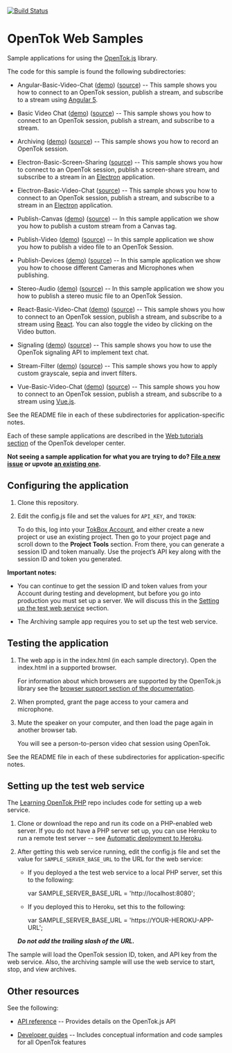 [![Build Status](https://travis-ci.org/opentok/opentok-web-samples.svg?branch=main)](https://travis-ci.org/opentok/opentok-web-samples)

# OpenTok Web Samples

Sample applications for using the [OpenTok.js](https://tokbox.com/developer/sdks/js/) library.

The code for this sample is found the following subdirectories:

* Angular-Basic-Video-Chat ([demo](https://opentok.github.io/opentok-web-samples/Angular-Basic-Video-Chat/)) ([source](https://github.com/opentok/opentok-web-samples/tree/master/Angular-Basic-Video-Chat)) -- This sample shows you how to connect to an OpenTok session, publish a stream, and
  subscribe to a stream using [Angular 5](https://angular.io/).

* Basic Video Chat ([demo](https://opentok.github.io/opentok-web-samples/Basic%20Video%20Chat/)) ([source](https://github.com/opentok/opentok-web-samples/tree/master/Basic%20Video%20Chat)) -- This sample shows you how to connect to an OpenTok session, publish a stream, and
  subscribe to a stream.

* Archiving ([demo](https://opentok.github.io/opentok-web-samples/Archiving/)) ([source](https://github.com/opentok/opentok-web-samples/tree/master/Archiving)) -- This sample shows you how to record an OpenTok session.

* Electron-Basic-Screen-Sharing ([source](https://github.com/opentok/opentok-web-samples/tree/master/Electron-Basic-Screen-Sharing)) -- This sample shows you how to connect to an OpenTok session, publish a screen-share stream, and subscribe to a stream in an [Electron](https://electronjs.org/) application.

* Electron-Basic-Video-Chat ([source](https://github.com/opentok/opentok-web-samples/tree/master/Electron-Basic-Video-Chat)) -- This sample shows you how to connect to an OpenTok session, publish a stream, and subscribe to a stream in an [Electron](https://electronjs.org/) application.

* Publish-Canvas ([demo](https://opentok.github.io/opentok-web-samples/Publish-Canvas/)) ([source](https://github.com/opentok/opentok-web-samples/tree/master/Publish-Canvas)) -- In this sample application we show you how to publish a custom stream from a Canvas tag.

* Publish-Video ([demo](https://opentok.github.io/opentok-web-samples/Publish-Video/)) ([source](https://github.com/opentok/opentok-web-samples/tree/master/Publish-Video)) -- In this sample application we show you how to publish a video file to an OpenTok Session.

* Publish-Devices ([demo](https://opentok.github.io/opentok-web-samples/Publish-Devices/)) ([source](https://github.com/opentok/opentok-web-samples/tree/master/Publish-Devices)) -- In this sample application we show you how to choose different Cameras and Microphones when publishing.

* Stereo-Audio ([demo](https://opentok.github.io/opentok-web-samples/Stereo-Audio/)) ([source](https://github.com/opentok/opentok-web-samples/tree/master/Stereo-Audio)) -- In this sample application we show you how to publish a stereo music file to an OpenTok Session.

* React-Basic-Video-Chat ([demo](https://opentok.github.io/opentok-web-samples/React-Basic-Video-Chat/)) ([source](https://github.com/opentok/opentok-web-samples/tree/master/React-Basic-Video-Chat)) -- This sample shows you how to connect to an OpenTok session, publish a stream, and
  subscribe to a stream using [React](https://reactjs.org/). You can also toggle the video by clicking on the Video button.

* Signaling ([demo](https://opentok.github.io/opentok-web-samples/Signaling/)) ([source](https://github.com/opentok/opentok-web-samples/tree/master/Signaling)) -- This sample shows you how to use the OpenTok signaling API to implement text chat.

* Stream-Filter ([demo](https://opentok.github.io/opentok-web-samples/Stream-Filter)) ([source](https://github.com/opentok/opentok-web-samples/tree/master/Stream-Filter)) -- This sample shows you how to apply custom grayscale, sepia and invert filters.

* Vue-Basic-Video-Chat ([demo](https://opentok.github.io/opentok-web-samples/Vue-Basic-Video-Chat/)) ([source](https://github.com/opentok/opentok-web-samples/tree/master/Vue-Basic-Video-Chat)) -- This sample shows you how to connect to an OpenTok session, publish a stream, and
  subscribe to a stream using [Vue.js](https://vuejs.org/).

See the README file in each of these subdirectories for application-specific notes.

Each of these sample applications are described in the [Web tutorials
section](https://tokbox.com/developer/tutorials/web/) of the OpenTok developer center. 

**Not seeing a sample application for what you are trying to do? [File a new issue](https://github.com/opentok/opentok-web-samples/issues/new?labels=new%20sample%20request) or upvote [an existing one](https://github.com/opentok/opentok-web-samples/labels/new%20sample%20request).**

## Configuring the application

1. Clone this repository.

2. Edit the config.js file and set the values for `API_KEY`, and `TOKEN`:

   To do this, log into your [TokBox Account](https://tokbox.com/account), and either create
   a new project or use an existing project. Then go to your project page and scroll down to the
   **Project Tools** section. From there, you can generate a session ID and token manually. Use the
   project’s API key along with the session ID and token you generated.

**Important notes:**

* You can continue to get the session ID and token values from your Account during testing and
  development, but before you go into production you must set up a server. We will discuss this
  in the [Setting up the test web service](#setting-up-the-test-web-service) section.

* The Archiving sample app requires you to set up the test web service.

## Testing the application

1. The web app is in the index.html (in each sample directory). Open the index.html in a supported browser.

   For information about which browsers are supported by the OpenTok.js library see the [browser support section of the documentation](https://tokbox.com/developer/sdks/js/).

2. When prompted, grant the page access to your camera and microphone.

3. Mute the speaker on your computer, and then load the page again in another browser tab.

   You will see a person-to-person video chat session using OpenTok.

See the README file in each of these subdirectories for application-specific notes.


## Setting up the test web service

The [Learning OpenTok PHP](https://github.com/opentok/learning-opentok-php) repo includes code for
setting up a web service.

1. Clone or download the repo and run its code on a PHP-enabled web server. If you do not have a
   PHP server set up, you can use Heroku to run a remote test server -- see [Automatic deployment
   to Heroku](https://github.com/opentok/learning-opentok-php#automatic-deployment-to-heroku).

2. After getting this web service running, edit the config.js file and set the value for
   `SAMPLE_SERVER_BASE_URL` to the URL for the web service:

   * If you deployed a the test web service to a local PHP server, set this to the following:

        var SAMPLE_SERVER_BASE_URL = 'http://localhost:8080';

   * If you deployed this to Heroku, set this to the following:

        var SAMPLE_SERVER_BASE_URL = 'https://YOUR-HEROKU-APP-URL';

   ***Do not add the trailing slash of the URL.***

The sample will load the OpenTok session ID, token, and API key from the web service. Also,
the archiving sample will use the web service to start, stop, and view archives.

## Other resources

See the following:

* [API reference](https://tokbox.com/developer/sdks/js/reference/) -- Provides details on
  the OpenTok.js API

* [Developer guides](https://tokbox.com/developer/guides/) -- Includes conceptual information and
  code samples for all OpenTok features
